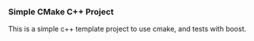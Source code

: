 ### Simple CMake C++ Project

This is a simple c++ template project to use cmake, and tests with boost.
